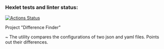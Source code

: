 ### Hexlet tests and linter status:
[![Actions Status](https://github.com/NatShulga/frontend-project-46/actions/workflows/hexlet-check.yml/badge.svg)](https://github.com/NatShulga/frontend-project-46/actions)

Project "Difference Finder"

~ The utility compares the configurations of two json and yaml files. Points out their differences.